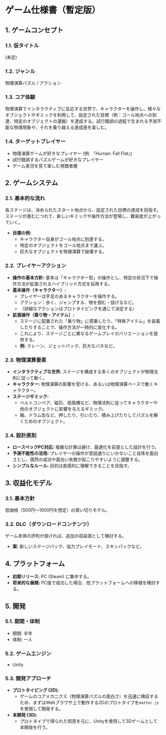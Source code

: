 # ゲーム仕様書（暫定版）

## 1. ゲームコンセプト

### 1.1. 仮タイトル
(未定)

### 1.2. ジャンル
物理演算パズル / アクション

### 1.3. コア体験
物理演算でインタラクティブに反応する世界で、キャラクターを操作し、様々なオブジェクトやギミックを利用して、設定された目標（例：ゴール地点への到達、特定のオブジェクトの運搬）を達成する。試行錯誤の過程で生まれる予測不能な物理現象や、それを乗り越える達成感を楽しむ。

### 1.4. ターゲットプレイヤー
- 物理演算ゲームが好きなプレイヤー (例: 『Human: Fall Flat』)
- 試行錯誤するパズルゲームが好きなプレイヤー
- ゲーム実況を見て楽しむ視聴者層

## 2. ゲームシステム

### 2.1. 基本的な流れ
各ステージは、決められたスタート地点から、設定された目標の達成を目指す。ステージが進むにつれて、新しいギミックや操作方法が登場し、難易度が上がっていく。
- **目標の例:**
  - キャラクター自身がゴール地点に到達する。
  - 特定のオブジェクトをゴール地点まで運ぶ。
  - 巨大なオブジェクトを物理演算で破壊する。

### 2.2. プレイヤーアクション
- **操作の基本方針:** 基本は「キャラクター型」の操作とし、特定の状況下で操作方法が拡張されるハイブリッド方式を採用する。
- **基本操作（キャラクター）:**
  - プレイヤーは手足のあるキャラクターを操作する。
  - アクション：歩く、ジャンプする、物を掴む・投げるなど。
  - （詳細なアクションはプロトタイピングを通じて決定する）
- **拡張操作（乗り物・アイテム）:**
  - ステージに配置された「乗り物」に搭乗したり、「特殊アイテム」を装着したりすることで、操作方法が一時的に変化する。
  - これにより、ステージごとに異なるゲームプレイのバリエーションを提供する。
  - **例:** クレーン、ジェットパック、巨大なバネなど。

### 2.3. 物理演算要素
- **インタラクティブな世界:** ステージを構成する多くのオブジェクトが物理法則に従って動く。
- **キャラクター:** 物理演算の影響を受ける、あるいは物理演算ベースで動くキャラクター。
- **ステージギミック:**
  - ベルトコンベア、磁石、扇風機など、物理法則に従ってキャラクターや他のオブジェクトに影響を与えるギミック。
  - 箱、ドラム缶など、押したり、引いたり、積み上げたりしてパズルを解くためのオブジェクト。

### 2.4. 設計原則
- **ロースペックPC対応:** 複雑な計算は避け、最適化を前提とした設計を行う。
- **予測不能性の活用:** プレイヤーの操作が意図通りにいかないこと自体を面白さとし、偶然の成功や面白い失敗が起こりやすいように調整する。
- **シンプルなルール:** 目的は直感的に理解できることを目指す。

## 3. 収益化モデル

### 3.1. 基本方針
低価格（500円～1000円を想定）の買い切りモデル。

### 3.2. DLC（ダウンロードコンテンツ）
ゲーム本体の評判が良ければ、追加の収益源として検討する。
- **案:** 新しいステージパック、協力プレイモード、スキンパックなど。

## 4. プラットフォーム

- **初期リリース:** PC (Steam) に集中する。
- **将来的な展開:** PC版で成功した場合、他プラットフォームへの移植を検討する。

## 5. 開発

### 5.1. 期間・体制
- 期間: 半年
- 体制: 一人

### 5.2. ゲームエンジン
- Unity

### 5.3. 開発アプローチ
- **プロトタイピング (2D):**
  - ゲームのコアメカニクス（物理演算パズルの面白さ）を迅速に検証するため、まずはWebブラウザ上で動作する2Dのプロトタイプを`matter.js`を使用して開発する。
- **本開発 (3D):**
  - プロトタイプで得られた知見を元に、Unityを使用して3Dゲームとして本開発を行う。


